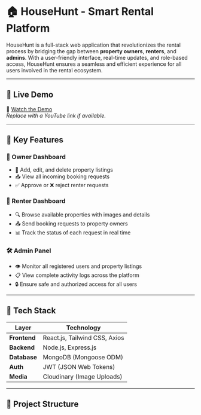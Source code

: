# 🏠 HouseHunt - Smart Rental Platform

HouseHunt is a full-stack web application that revolutionizes the rental process by bridging the gap between **property owners**, **renters**, and **admins**. With a user-friendly interface, real-time updates, and role-based access, HouseHunt ensures a seamless and efficient experience for all users involved in the rental ecosystem.

---

## 🚀 Live Demo

🎥 [Watch the Demo](demo-video.mp4)  
_Replace with a YouTube link if available._

---

## 🔑 Key Features

### 👤 Owner Dashboard
- 🏡 Add, edit, and delete property listings  
- 📥 View all incoming booking requests  
- ✅ Approve or ❌ reject renter requests  

### 👥 Renter Dashboard
- 🔍 Browse available properties with images and details  
- 📤 Send booking requests to property owners  
- 📊 Track the status of each request in real time  

### 🛠️ Admin Panel
- 👁️ Monitor all registered users and property listings  
- 📋 View complete activity logs across the platform  
- 🔒 Ensure safe and authorized access for all users  

---

## 🧰 Tech Stack

| Layer        | Technology                    |
|--------------|-------------------------------|
| **Frontend** | React.js, Tailwind CSS, Axios |
| **Backend**  | Node.js, Express.js           |
| **Database** | MongoDB (Mongoose ODM)        |
| **Auth**     | JWT (JSON Web Tokens)         |
| **Media**    | Cloudinary (Image Uploads)    |

---

## 📁 Project Structure

